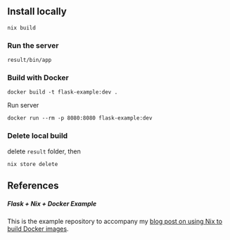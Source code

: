 ## Install locally

```console
nix build
```

### Run the server
```console
result/bin/app
```

### Build with Docker
```console
docker build -t flask-example:dev .
```
Run server
```console
docker run --rm -p 8080:8080 flask-example:dev
```

### Delete local build
delete `result` folder, then 
```console
nix store delete
```

## References
##### Flask + Nix + Docker Example

This is the example repository to accompany my
[blog post on using Nix to build Docker images](https://mitchellh.com/writing/nix-with-dockerfiles).
